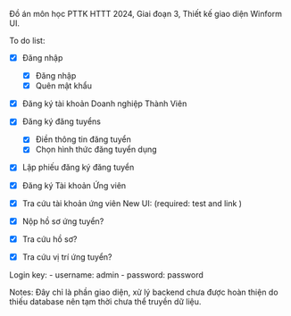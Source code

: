 Đồ án môn học PTTK HTTT 2024,
Giai đoạn 3,
Thiết kế giao diện Winform UI.

To do list:
  - [x] Đăng nhập
    + [x] Đăng nhập
    + [x] Quên mật khẩu
  - [x] Đăng ký tài khoản Doanh nghiệp Thành Viên
  - [x] Đăng ký đăng tuyểns
    + [x] Điền thông tin đăng tuyển
    + [x] Chọn hình thức đăng tuyển dụng
  - [x] Lập phiếu đăng ký đăng tuyển

  - [x] Đăng ký Tài khoản Ứng viên
  - [x] Tra cứu tài khoản ứng viên
New UI: (required: test and link )
  - [x] Nộp hồ sơ ứng tuyển?
  - [x] Tra cứu hồ sơ?
  - [x] Tra cứu vị trí ứng tuyển?

Login key: 
    - username: admin 
    - password: password

Notes: Đây chỉ là phần giao diện, xử lý backend chưa được hoàn thiện do thiếu database nên tạm thời
chưa thể truyền dữ liệu.

